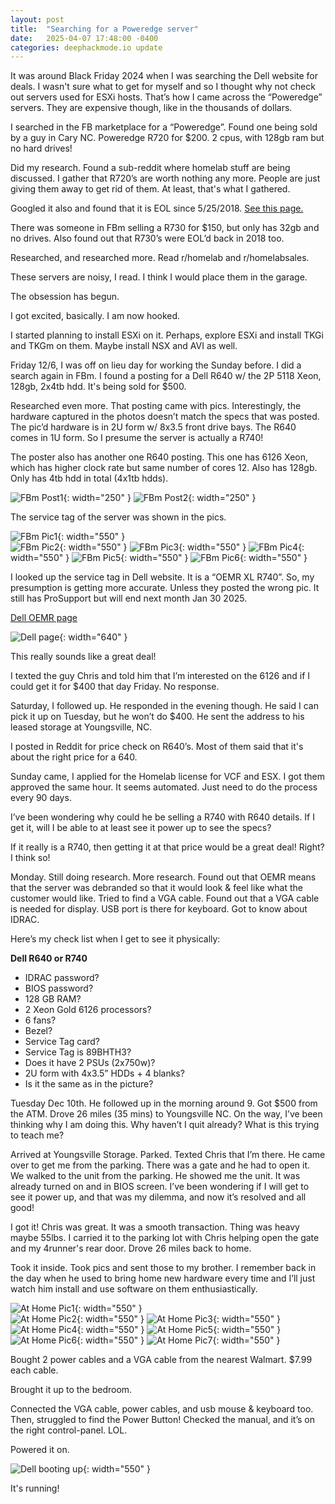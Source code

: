 ```yaml
---
layout: post
title:  "Searching for a Poweredge server"
date:   2025-04-07 17:48:00 -0400
categories: deephackmode.io update
---
```

It was around Black Friday 2024 when I was searching the Dell website for deals.  I wasn't sure what to get for myself and so I thought why not check out servers used for ESXi hosts.  That’s how I came across the “Poweredge” servers.  They are expensive though, like in the thousands of dollars.

I searched in the FB marketplace for a “Poweredge”.  Found one being sold by a guy in Cary NC.  Poweredge R720 for $200.  2 cpus, with 128gb ram but no hard drives!  

Did my research.  Found a sub-reddit where homelab stuff are being discussed.  I gather that R720’s are worth nothing any more.  People are just giving them away to get rid of them.  At least, that's what I gathered.

Googled it also and found that it is EOL since 5/25/2018. [See this page.](https://www.topgun-tech.com/end-of-service-life/dell-emc/poweredge/) 

There was someone in FBm selling a R730 for $150, but only has 32gb and no drives.  Also found out that R730’s were EOL’d back in 2018 too.  

Researched, and researched more.  Read r/homelab and r/homelabsales.

These servers are noisy, I read.  I think I would place them in the garage.

The obsession has begun.

I got excited, basically.  I am now hooked.

I started planning to install ESXi on it.  Perhaps, explore ESXi and install TKGi and TKGm on them.  Maybe install NSX and AVI as well.

Friday 12/6, I was off on lieu day for working the Sunday before.  I did a search again in FBm.  I found a posting for a Dell R640 w/ the 2P 5118 Xeon, 128gb, 2x4tb hdd.  It's being sold for $500.

Researched even more.  That posting came with pics.  Interestingly, the hardware captured in the photos doesn’t match the specs that was posted.  The pic’d hardware is in 2U form w/ 8x3.5 front drive bays.  The R640 comes in 1U form.  So I presume the server is actually a R740!  

The poster also has another one R640 posting.  This one has 6126 Xeon, which has higher clock rate but same number of cores 12.  Also has 128gb.  Only has 4tb hdd in total (4x1tb hdds).

![FBm Post1](/assets/images/FBPost1.png "FBm Post1"){: width="250" }   ![FBm Post2](/assets/images/FBpost2.png "FBm Post2"){: width="250" }

The service tag of the server was shown in the pics.

![FBm Pic1](/assets/images/FBpic1.jpeg "FBm Pic1"){: width="550" }   
![FBm Pic2](/assets/images/FBpic2.jpeg "FBm Pic2"){: width="550" }
![FBm Pic3](/assets/images/FBpic3.jpeg "FBm Pic3"){: width="550" }
![FBm Pic4](/assets/images/FBpic4.jpeg "FBm Pic4"){: width="550" }
![FBm Pic5](/assets/images/FBpic5.jpeg "FBm Pic5"){: width="550" }
![FBm Pic6](/assets/images/FBpic6.jpeg "FBm Pic6"){: width="550" }

I looked up the service tag in Dell website.  It is a “OEMR XL R740”.  So, my presumption is getting more accurate.  Unless they posted the wrong pic.  It still has ProSupport but will end next month Jan 30 2025.

[Dell OEMR page](https://www.dell.com/support/home/en-us/product-support/servicetag/0-eGhnQ1YvcmplRzdMKzNNMTNDS0ZSZz090/overview)

![Dell page](/assets/images/Dell-OEMR.png "Dell-OEMR"){: width="640" }

This really sounds like a great deal!

I texted the guy Chris and told him that I’m interested on the 6126 and if I could get it for $400 that day Friday.  No response.

Saturday, I followed up.  He responded in the evening though.  He said I can pick it up on Tuesday, but he won’t do $400.  He sent the address to his leased storage at Youngsville, NC.

I posted in Reddit for price check on R640’s.  Most of them said that it's about the right price for a 640.

Sunday came, I applied for the Homelab license for VCF and ESX.  I got them approved the same hour.  It seems automated.  Just need to do the process every 90 days.

I’ve been wondering why could he be selling a R740 with R640 details.  If I get it, will I be able to at least see it power up to see the specs?

If it really is a R740, then getting it at that price would be a great deal! Right?  I think so!

Monday.  Still doing research.  More research.  Found out that OEMR means that the server was debranded so that it would look & feel like what the customer would like.  Tried to find a VGA cable.  Found out that a VGA cable is needed for display.  USB port is there for keyboard.  Got to know about IDRAC.

Here’s my check list when I get to see it physically:

**Dell R640 or R740**

- IDRAC password?
- BIOS password?
- 128 GB RAM?
- 2 Xeon Gold 6126 processors?
- 6 fans?
- Bezel?
- Service Tag card?
- Service Tag is 89BHTH3?
- Does it have 2 PSUs (2x750w)?
- 2U form with 4x3.5” HDDs + 4 blanks?
- Is it the same as in the picture?

Tuesday Dec 10th.  He followed up in the morning around 9.  Got $500 from the ATM.  Drove 26 miles (35 mins) to Youngsville NC.  On the way, I’ve been thinking why I am doing this.  Why haven’t I quit already?  What is this trying to teach me?

Arrived at Youngsville Storage.  Parked.  Texted Chris that I’m there.  He came over to get me from the parking.  There was a gate and he had to open it.  We walked to the unit from the parking.  He showed me the unit.  It was already turned on and in BIOS screen.  I’ve been wondering if I will get to see it power up, and that was my dilemma, and now it’s resolved and all good!  

I got it!  Chris was great.  It was a smooth transaction.  Thing was heavy maybe 55lbs.  I carried it to the parking lot with Chris helping open the gate and my 4runner's rear door.  Drove 26 miles back to home.

Took it inside.  Took pics and sent those to my brother.  I remember back in the day when he used to bring home new hardware every time and I’ll just watch him install and use software on them enthusiastically.

![At Home Pic1](/assets/images/AtHome1.jpeg "At Home Pic1"){: width="550" }   
![At Home Pic2](/assets/images/AtHome2.jpeg "At Home Pic2"){: width="550" }
![At Home Pic3](/assets/images/AtHome3.jpeg "At Home Pic3"){: width="550" }
![At Home Pic4](/assets/images/AtHome4.jpeg "At Home Pic4"){: width="550" }
![At Home Pic5](/assets/images/AtHome5.jpeg "At Home Pic5"){: width="550" }
![At Home Pic6](/assets/images/AtHome6.jpeg "At Home Pic6"){: width="550" }
![At Home Pic7](/assets/images/AtHome7.jpeg "At Home Pic7"){: width="550" }

Bought 2 power cables and a VGA cable from the nearest Walmart. $7.99 each cable. 

Brought it up to the bedroom.

Connected the VGA cable, power cables, and usb mouse & keyboard too.  Then, struggled to find the Power Button!  Checked the manual, and it’s on the right control-panel. LOL.

Powered it on.  

![Dell booting up](/assets/images/Dell-booting.png "Dell booting up"){: width="550" }

It's running!